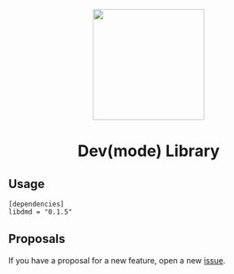 <div align="center">
    <img width=200 src="https://github.com/edfloreshz/devmode/raw/main/assets/img/logo.png?raw=true"/>
    <h1>Dev(mode) Library</h1>
</div>

## Usage

```
[dependencies]
libdmd = "0.1.5"
```

## Proposals

If you have a proposal for a new feature, open a new [issue](https://github.com/edfloreshz/devmode/issues).

